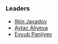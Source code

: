 ### Leaders
* [Ilkin Javadov](mailto:ilkincavadovweb@gmail.com)
* [Aytac Aliyeva](mailto:liyeva@gmail.com)
* [Eyyub Panjiyev](mailto:eyyub.panjiyev@gmail.com)
